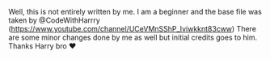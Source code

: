 Well, this is not entirely written by me.
I am a beginner and the base file was taken by @CodeWithHarrry (https://www.youtube.com/channel/UCeVMnSShP_Iviwkknt83cww)
There are some minor changes done by me as well but initial credits goes to him. Thanks Harry bro ❤️
